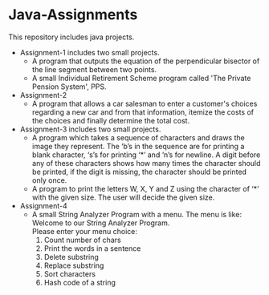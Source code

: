 # Java-Assignments
  This repository includes java projects.
  * Assignment-1 includes two small projects.
    - A program that outputs the equation of the perpendicular bisector of the line
      segment between two points.
    - A small Individual Retirement Scheme program called 'The Private Pension System', PPS.
  * Assignment-2
    - A program that allows a car salesman to enter a customer's choices regarding a new car and from that information, 
      itemize the costs of the choices and finally determine the total cost. 
  * Assignment-3 includes two small projects.
    - A program which takes a sequence of characters and draws the image they represent. The ‘b’s in the sequence are for printing a blank     character, ‘s’s for printing ‘*’ and ‘n’s for newline.  A digit before any of these characters shows how many times the character           should be printed, if the digit is missing, the character should be printed only once.
    - A program to print the letters W, X, Y and Z using the character of ‘*’ with the given size. The user will decide the given size.
  * Assignment-4
    - A small String Analyzer Program with a menu. The menu is like:\
        Welcome to our String Analyzer Program.\
        Please enter your menu choice:
         1. Count number of chars
         2. Print the words in a sentence
         3. Delete substring
         4. Replace substring
         5. Sort characters
         6. Hash code of a string
    
